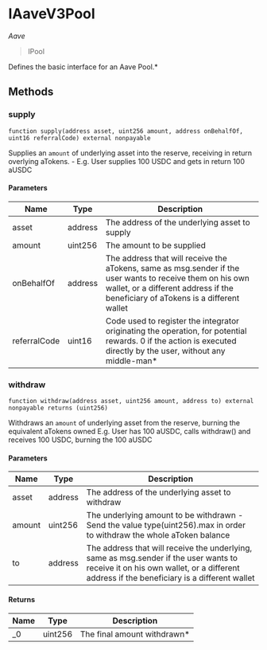 # IAaveV3Pool

*Aave*

> IPool

Defines the basic interface for an Aave Pool.*



## Methods

### supply

```solidity
function supply(address asset, uint256 amount, address onBehalfOf, uint16 referralCode) external nonpayable
```

Supplies an `amount` of underlying asset into the reserve, receiving in return overlying aTokens. - E.g. User supplies 100 USDC and gets in return 100 aUSDC



#### Parameters

| Name | Type | Description |
|---|---|---|
| asset | address | The address of the underlying asset to supply |
| amount | uint256 | The amount to be supplied |
| onBehalfOf | address | The address that will receive the aTokens, same as msg.sender if the user   wants to receive them on his own wallet, or a different address if the beneficiary of aTokens   is a different wallet |
| referralCode | uint16 | Code used to register the integrator originating the operation, for potential rewards.   0 if the action is executed directly by the user, without any middle-man* |

### withdraw

```solidity
function withdraw(address asset, uint256 amount, address to) external nonpayable returns (uint256)
```

Withdraws an `amount` of underlying asset from the reserve, burning the equivalent aTokens owned E.g. User has 100 aUSDC, calls withdraw() and receives 100 USDC, burning the 100 aUSDC



#### Parameters

| Name | Type | Description |
|---|---|---|
| asset | address | The address of the underlying asset to withdraw |
| amount | uint256 | The underlying amount to be withdrawn   - Send the value type(uint256).max in order to withdraw the whole aToken balance |
| to | address | The address that will receive the underlying, same as msg.sender if the user   wants to receive it on his own wallet, or a different address if the beneficiary is a   different wallet |

#### Returns

| Name | Type | Description |
|---|---|---|
| _0 | uint256 | The final amount withdrawn* |




